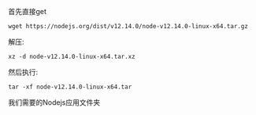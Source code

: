 首先直接get

```shell
wget https://nodejs.org/dist/v12.14.0/node-v12.14.0-linux-x64.tar.gz
```

解压:
```
xz -d node-v12.14.0-linux-x64.tar.xz
```

然后执行:
```
tar -xf node-v12.14.0-linux-x64.tar
```

我们需要的Nodejs应用文件夹